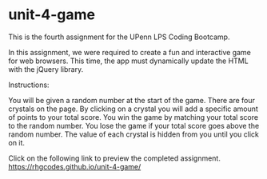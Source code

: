 # unit-4-game

This is the fourth assignment for the UPenn LPS Coding Bootcamp.

In this assignment, we were required to create a fun and interactive game for web browsers. This time, the app must dynamically update the HTML with the jQuery library.

Instructions:

You will be given a random number at the start of the game. There are four crystals on the page. By clicking on a crystal you will add a specific amount of points to your total score. You win the game by matching your total score to the random number. You lose the game if your total score goes above the random number. The value of each crystal is hidden from you until you click on it.

Click on the following link to preview the completed assignment.
https://rhgcodes.github.io/unit-4-game/
